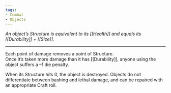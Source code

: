```yaml
---
tags:
- Combat
- Objects
---
```


_An object’s Structure is equivalent to its [[Health]] and equals its [[Durability]] + [[Size]]._

---

Each point of damage removes a point of Structure.\
Once it’s taken more damage than it has [[Durability]], anyone using the object suffers a –1 die penalty.

When its Structure hits 0, the object is destroyed. Objects do not differentiate between bashing and lethal damage, and can be repaired with an appropriate Craft roll.